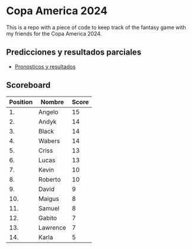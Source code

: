 # Copa America 2024

This is a repo with a piece of code to keep track of the fantasy game with my friends for the Copa America 2024.

## Predicciones y resultados parciales
- [Pronosticos y resultados](https://github.com/dasoto/polla/blob/main/master_plan.csv)
## Scoreboard

| Position | Nombre | Score |
| -------- | ------ | ----- |
|1. | Angelo | 15 |
|2. | Andyk | 14 |
|3. | Black | 14 |
|4. | Wabers | 14 |
|5. | Criss | 13 |
|6. | Lucas | 13 |
|7. | Kevin | 10 |
|8. | Roberto | 10 |
|9. | David | 9 |
|10. | Maigus | 8 |
|11. | Samuel | 8 |
|12. | Gabito | 7 |
|13. | Lawrence | 7 |
|14. | Karla | 5 |
